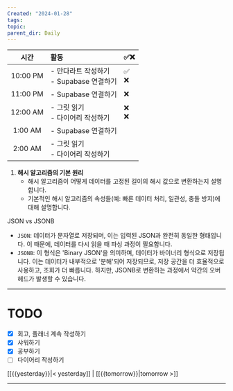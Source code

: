```yaml
---
Created: "2024-01-28"
tags: 
topic: 
parent_dir: Daily
---
```

| 시간 | 활동 | ✅❌ |
| :--: | :--- | ---- |
| 10:00 PM | - 만다라트 작성하기<br>- Supabase 연결하기 | ✅<br>❌ |
| 11:00 PM | - Supabase 연결하기 | ❌ |
| 12:00 AM | - 그릿 읽기<br>- 다이어리 작성하기 | ❌<br>❌ |
| 1:00 AM | - Supabase 연결하기 |  |
| 2:00 AM | - 그릿 읽기<br>- 다이어리 작성하기 |  |
1. **해시 알고리즘의 기본 원리**
    - 해시 알고리즘이 어떻게 데이터를 고정된 길이의 해시 값으로 변환하는지 설명합니다.
    - 기본적인 해시 알고리즘의 속성들(예: 빠른 데이터 처리, 일관성, 충돌 방지)에 대해 설명합니다.

JSON vs JSONB
- `JSON`: 데이터가 문자열로 저장되며, 이는 입력된 JSON과 완전히 동일한 형태입니다. 이 때문에, 데이터를 다시 읽을 때 파싱 과정이 필요합니다.
- `JSONB`: 이 형식은 'Binary JSON'을 의미하며, 데이터가 바이너리 형식으로 저장됩니다. 이는 데이터가 내부적으로 '분해'되어 저장되므로, 저장 공간을 더 효율적으로 사용하고, 조회가 더 빠릅니다. 하지만, JSONB로 변환하는 과정에서 약간의 오버헤드가 발생할 수 있습니다.



----
# TODO
- [x] 회고, 플래너 계속 작성하기
- [x] 샤워하기
- [x] 공부하기
- [ ] 다이어리 작성하기
  
[[{{yesterday}}|< yesterday]] | [[{{tomorrow}}|tomorrow >]]  
  
---  
